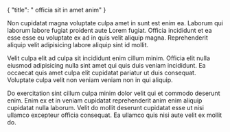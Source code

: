 {
  "title": " officia sit in amet anim"
}

Non cupidatat magna voluptate culpa amet in sunt est enim ea. Laborum qui laborum labore fugiat proident aute Lorem fugiat. Officia incididunt et ea esse esse eu voluptate ex ad in quis velit aliquip magna. Reprehenderit aliquip velit adipisicing labore aliquip sint id mollit.

Velit culpa elit ad culpa sit incididunt enim cillum minim. Officia elit nulla eiusmod adipisicing nulla sint amet qui quis duis veniam incididunt. Ea occaecat quis amet culpa elit cupidatat pariatur ut duis consequat. Voluptate culpa velit non veniam veniam non in qui aliquip.

Do exercitation sint cillum culpa minim dolor velit qui et commodo deserunt enim. Enim ex et in veniam cupidatat reprehenderit anim enim aliquip cupidatat nulla laborum. Velit do mollit deserunt cupidatat esse ut nisi ullamco excepteur officia consequat. Ea ullamco quis nisi aute velit ex mollit do.